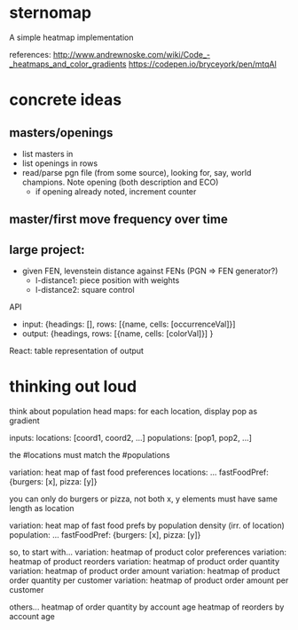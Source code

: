 # sternomap

A simple heatmap implementation

references:
http://www.andrewnoske.com/wiki/Code_-_heatmaps_and_color_gradients
https://codepen.io/bryceyork/pen/mtqAl


# concrete ideas
## masters/openings
* list masters in <th>
* list openings in rows
* read/parse pgn file (from some source), looking for, say,  world champions. Note opening (both description and ECO)
  * if opening already noted, increment counter

## master/first move frequency over time
## large project:
* given FEN, levenstein distance against FENs (PGN => FEN generator?)
  * l-distance1: piece position with weights
  * l-distance2: square control

API
  * input: {headings: [], rows: [{name, cells: [occurrenceVal]}]
  * output: {headings, rows: [{name, cells: [colorVal]}] }
  
React: table representation of output

# thinking out loud

think about population head maps: 
  for each location, display pop as gradient

inputs:
  locations: [coord1, coord2, ...]
  populations: [pop1, pop2, ...] 

the #locations must match the #populations

variation: heat map of fast food preferences
  locations: ...
  fastFoodPref: {burgers: [x], pizza: [y]}

you can only do burgers or pizza, not both
x, y elements must have same length as location

variation: heat map of fast food prefs by population density (irr. of location)
  population: ...
  fastFoodPref: {burgers: [x], pizza: [y]}


so, to start with...
variation: heatmap of product color preferences
variation: heatmap of product reorders
variation: heatmap of product order quantity
variation: heatmap of product order amount
variation: heatmap of product order quantity per customer
variation: heatmap of product order amount per customer

others...
heatmap of order quantity by account age
heatmap of reorders by account age

